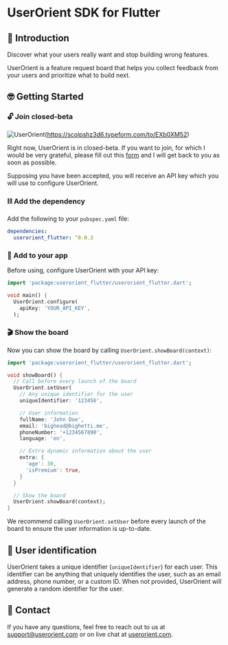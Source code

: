 # UserOrient SDK for Flutter

## 🚀 Introduction

Discover what your users really want and stop building wrong features. 

UserOrient is a feature request board that helps you collect feedback from your users and prioritize what to build next.

## 🤓 Getting Started

### 🔓 Join closed-beta

![UserOrient](https://userorient.com/logos/cover.jpg)(https://scolpshz3d6.typeform.com/to/EXb0XM52)

Right now, UserOrient is in closed-beta. If you want to join, for which I would be very grateful, please fill out this [form](https://scolpshz3d6.typeform.com/to/EXb0XM52) and I will get back to you as soon as possible.

Supposing you have been accepted, you will receive an API key which you will use to configure UserOrient. 

### ⛓️ Add the dependency

Add the following to your `pubspec.yaml` file:

```yaml
dependencies:
  userorient_flutter: ^0.0.3
```

### 📱 Add to your app

Before using, configure UserOrient with your API key:


```dart
import 'package:userorient_flutter/userorient_flutter.dart';

void main() {
  UserOrient.configure(
    apiKey: 'YOUR_API_KEY',
  );
```

### 🎬 Show the board

Now you can show the board by calling `UserOrient.showBoard(context)`:

```dart
import 'package:userorient_flutter/userorient_flutter.dart';

void showBoard() {
  // Call before every launch of the board
  UserOrient.setUser(
    // Any unique identifier for the user
    uniqueIdentifier: '123456',

    // User information
    fullName: 'John Doe',
    email: 'bighead@bighetti.me',
    phoneNumber: '+1234567890',
    language: 'en',

    // Extra dynamic information about the user
    extra: {
      'age': 30,
      'isPremium': true,
    }
  }

  // Show the board
  UserOrient.showBoard(context);
}
```

We recommend calling `UserOrient.setUser` before every launch of the board to ensure the user information is up-to-date.

## 📝 User identification

UserOrient takes a unique identifier (`uniqueIdentifier`) for each user. This identifier can be anything that uniquely identifies the user, such as an email address, phone number, or a custom ID. When not provided, UserOrient will generate a random identifier for the user.

## 📧 Contact

If you have any questions, feel free to reach out to us at [support@userorient.com](mailto:support@userorient.com) or on live chat at [userorient.com](https://userorient.com).